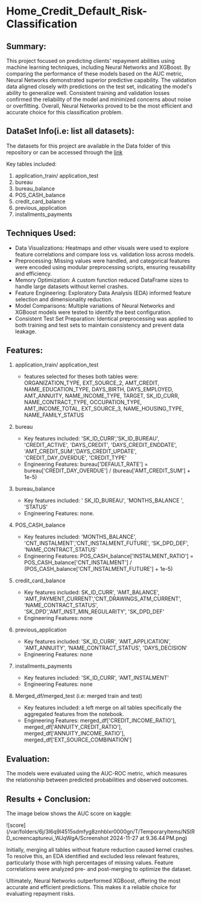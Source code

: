 # Home_Credit_Default_Risk-Classification

## Summary:

This project focused on predicting clients' repayment abilities using machine learning techniques, including Neural Networks and XGBoost. By comparing the performance of these models based on the AUC metric, Neural Networks demonstrated superior predictive capability. The validation data aligned closely with predictions on the test set, indicating the model's ability to generalize well. Consistent training and validation losses confirmed the reliability of the model and minimized concerns about noise or overfitting. Overall, Neural Networks proved to be the most efficient and accurate choice for this classification problem.


## DataSet Info(i.e: list all datasets):

The datasets for this project are available in the Data folder of this repository or can be accessed through the [link](https://www.kaggle.com/competitions/home-credit-default-risk/data)

Key tables included:

1. application_train/ application_test
2. bureau
3. bureau_balance
4. POS_CASH_balance
5. credit_card_balance
6. previous_application
7. installments_payments


## Techniques Used:

- Data Visualizations: Heatmaps and other visuals were used to explore feature correlations and compare loss vs. validation loss across models.
- Preprocessing: Missing values were handled, and categorical features were encoded using modular preprocessing scripts, ensuring reusability and efficiency.
- Memory Optimization: A custom function reduced DataFrame sizes to handle large datasets without kernel crashes.
- Feature Engineering: Exploratory Data Analysis (EDA) informed feature selection and dimensionality reduction.
- Model Comparisons: Multiple variations of Neural Networks and XGBoost models were tested to identify the best configuration.
- Consistent Test Set Preparation: Identical preprocessing was applied to both training and test sets to maintain consistency and prevent data leakage.


## Features:

1. application_train/ application_test 
    - features selected for theses both tables were: 
    ORGANIZATION_TYPE, EXT_SOURCE_2, AMT_CREDIT, NAME_EDUCATION_TYPE, DAYS_BIRTH,        DAYS_EMPLOYED, AMT_ANNUITY, NAME_INCOME_TYPE, TARGET, SK_ID_CURR,          NAME_CONTRACT_TYPE, OCCUPATION_TYPE, AMT_INCOME_TOTAL, EXT_SOURCE_3,        NAME_HOUSING_TYPE, NAME_FAMILY_STATUS   

2. bureau 
    - Key features included: 'SK_ID_CURR','SK_ID_BUREAU', 'CREDIT_ACTIVE', 'DAYS_CREDIT', 'DAYS_CREDIT_ENDDATE', 'AMT_CREDIT_SUM','DAYS_CREDIT_UPDATE', 'CREDIT_DAY_OVERDUE', 'CREDIT_TYPE'
    - Engineering Features: bureau['DEFAULT_RATE'] = bureau['CREDIT_DAY_OVERDUE'] / (bureau['AMT_CREDIT_SUM'] + 1e-5)

3. bureau_balance 
    - Key features included: ' SK_ID_BUREAU', 'MONTHS_BALANCE ', 'STATUS'
    - Engineering Features: none.

4. POS_CASH_balance 
    - Key features included:  'MONTHS_BALANCE', 'CNT_INSTALMENT','CNT_INSTALMENT_FUTURE', 'SK_DPD_DEF', 'NAME_CONTRACT_STATUS'
    - Engineering Features: POS_CASH_balance['INSTALMENT_RATIO'] = POS_CASH_balance['CNT_INSTALMENT'] / (POS_CASH_balance['CNT_INSTALMENT_FUTURE'] + 1e-5)

5. credit_card_balance
    - Key features included: SK_ID_CURR', 'AMT_BALANCE', 'AMT_PAYMENT_CURRENT','CNT_DRAWINGS_ATM_CURRENT', 'NAME_CONTRACT_STATUS', 'SK_DPD','AMT_INST_MIN_REGULARITY', 'SK_DPD_DEF'
    - Engineering Features: none

6. previous_application
    - Key features included: 'SK_ID_CURR', 'AMT_APPLICATION', 'AMT_ANNUITY', 'NAME_CONTRACT_STATUS', 'DAYS_DECISION'
    - Engineering Features: none

7. installments_payments
    - Key features included: 'SK_ID_CURR', 'AMT_INSTALMENT'
    - Engineering Features: none

8. Merged_df/merged_test (i.e: merged train and test)
    - Key features included: a left merge on all tables specifically the aggregated features from the notebook. 
    - Engineering Features: merged_df['CREDIT_INCOME_RATIO'], 
    merged_df['ANNUITY_CREDIT_RATIO'], merged_df['ANNUITY_INCOME_RATIO'],
    merged_df['EXT_SOURCE_COMBINATION']


## Evaluation:

The models were evaluated using the AUC-ROC metric, which measures the relationship between predicted probabilities and observed outcomes.


## Results + Conclusion:

The image below shows the AUC score on kaggle:

![score](/var/folders/6j/3l6q9l4515sdmfyg8znhblxr0000gn/T/TemporaryItems/NSIRD_screencaptureui_WJqWgA/Screenshot 2024-11-27 at 9.36.44 PM.png)

Initially, merging all tables without feature reduction caused kernel crashes. To resolve this, an EDA identified and excluded less relevant features, particularly those with high percentages of missing values. Feature correlations were analyzed pre- and post-merging to optimize the dataset.

Ultimately, Neural Networks outperformed XGBoost, offering the most accurate and efficient predictions. This makes it a reliable choice for evaluating repayment risks.

